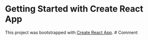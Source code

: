 # Getting Started with Create React App

This project was bootstrapped with [Create React App](https://github.com/facebook/create-react-app).
#   C o m m e n t  
 